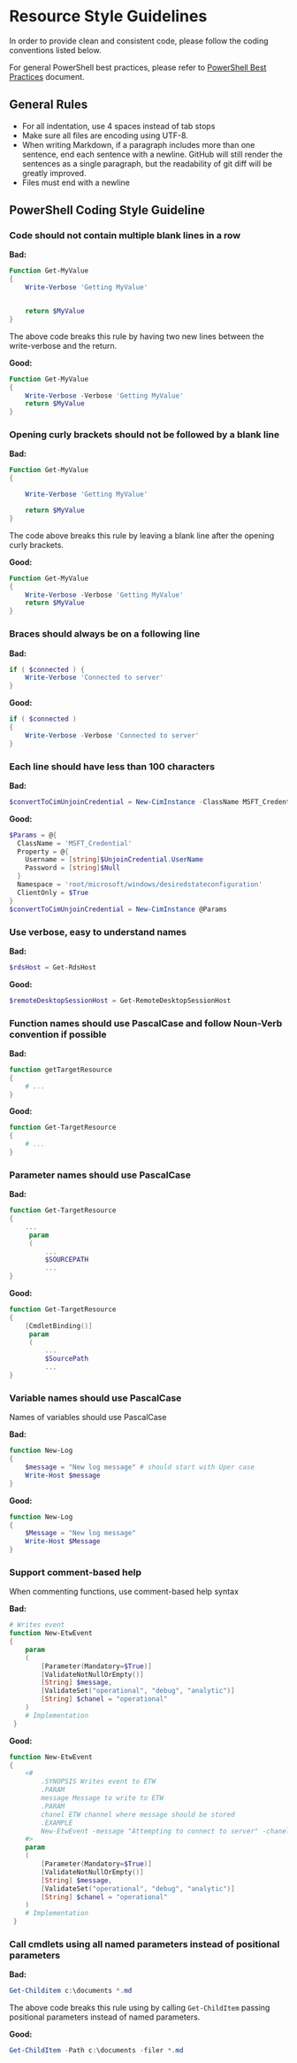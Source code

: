 # Resource Style Guidelines

In order to provide clean and consistent code, please follow the coding conventions listed below.

For general PowerShell best practices, please refer to [PowerShell Best Practices](https://github.com/PowerShell/PSScriptAnalyzer/blob/development/PowerShellBestPractices.md) document.

## General Rules

- For all indentation, use 4 spaces instead of tab stops
- Make sure all files are encoding using UTF-8.
- When writing Markdown, if a paragraph includes more than one sentence, end each sentence with a newline. GitHub will still render the sentences as a single paragraph, but the readability of git diff will be greatly improved.
- Files must end with a newline

## PowerShell Coding Style Guideline

### Code should not contain multiple blank lines in a row

**Bad:**

```powershell
Function Get-MyValue
{
    Write-Verbose 'Getting MyValue'


    return $MyValue
}
```

The above code breaks this rule by having two new lines between the write-verbose and the return.

**Good:**

```powershell
Function Get-MyValue
{
    Write-Verbose -Verbose 'Getting MyValue'
    return $MyValue
}
```

### Opening curly brackets should not be followed by a blank line

**Bad:**

```powershell
Function Get-MyValue
{

    Write-Verbose 'Getting MyValue'

    return $MyValue
}
```

The code above breaks this rule by leaving a blank line after the opening curly brackets.

**Good:**

```powershell
Function Get-MyValue
{
    Write-Verbose -Verbose 'Getting MyValue'
    return $MyValue
}
```

### Braces should always be on a following line

**Bad:**

```powershell
if ( $connected ) {
    Write-Verbose 'Connected to server'
}
```

**Good:**

```powershell
if ( $connected )
{
    Write-Verbose -Verbose 'Connected to server'
}
```

### Each line should have less than 100 characters

**Bad:**

```powershell
$convertToCimUnjoinCredential = New-CimInstance -ClassName MSFT_Credential -Property @{Username=[string]$UnjoinCredential.UserName; Password=[string]$null} -Namespace root/microsoft/windows/desiredstateconfiguration -ClientOnly
```

**Good:**

```powershell
$Params = @{
  ClassName = 'MSFT_Credential'
  Property = @{
    Username = [string]$UnjoinCredential.UserName
    Password = [string]$Null
  }
  Namespace = 'root/microsoft/windows/desiredstateconfiguration'
  ClientOnly = $True
}
$convertToCimUnjoinCredential = New-CimInstance @Params
```

### Use verbose, easy to understand names

**Bad:**

```powershell
$rdsHost = Get-RdsHost
```

**Good:**

```powershell
$remoteDesktopSessionHost = Get-RemoteDesktopSessionHost
```

### Function names should use PascalCase and follow Noun-Verb convention if possible

**Bad:**

```powershell
function getTargetResource
{
    # ...
}
```

**Good:**

```powershell
function Get-TargetResource
{
    # ...
}
```

### Parameter names should use PascalCase

**Bad:**

```powershell
function Get-TargetResource
{
    ...
     param
     (
         ...
         $SOURCEPATH
         ...
}
```

**Good:**

```powershell
function Get-TargetResource
{
    [CmdletBinding()]
     param
     (
         ...
         $SourcePath
         ...
}
```

### Variable names should use PascalCase

Names of variables should use PascalCase

**Bad:**

```powershell
function New-Log
{
    $message = "New log message" # should start with Uper case
    Write-Host $message
}
```

**Good:**

```powershell
function New-Log
{
    $Message = "New log message"
    Write-Host $Message
}
```

### Support comment-based help

When commenting functions, use comment-based help syntax

**Bad:**

```powershell
# Writes event
function New-EtwEvent
{
    param
    (
        [Parameter(Mandatory=$True)]
        [ValidateNotNullOrEmpty()]
        [String] $message,
        [ValidateSet("operational", "debug", "analytic")]
        [String] $chanel = "operational"
    )
    # Implementation
 }
```

**Good:**

```powershell
function New-EtwEvent
{
    <#
        .SYNOPSIS Writes event to ETW
        .PARAM
        message Message to write to ETW
        .PARAM
        chanel ETW channel where message should be stored
        .EXAMPLE
        New-EtwEvent -message "Attempting to connect to server" -chanel "debug"
    #>
    param
    (
        [Parameter(Mandatory=$True)]
        [ValidateNotNullOrEmpty()]
        [String] $message,
        [ValidateSet("operational", "debug", "analytic")]
        [String] $chanel = "operational"
    )
    # Implementation
 }
```

### Call cmdlets using all named parameters instead of positional parameters

**Bad:**

```powershell
Get-Childitem c:\documents *.md
```

The above code breaks this rule using by calling ```Get-ChildItem``` passing positional parameters instead of named parameters.

**Good:**

```powershell
Get-ChildItem -Path c:\documents -filer *.md
```
